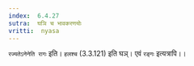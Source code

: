 ```yaml
---
index:  6.4.27
sutra:  घञि च भावकरणयोः
vritti:  nyasa
---
```


`रज्यतेऽनेनेति रागः` इति। `हलश्च` (3.3.121) इति घञ्। एवं `रङ्गः` इत्यत्रापि।।

